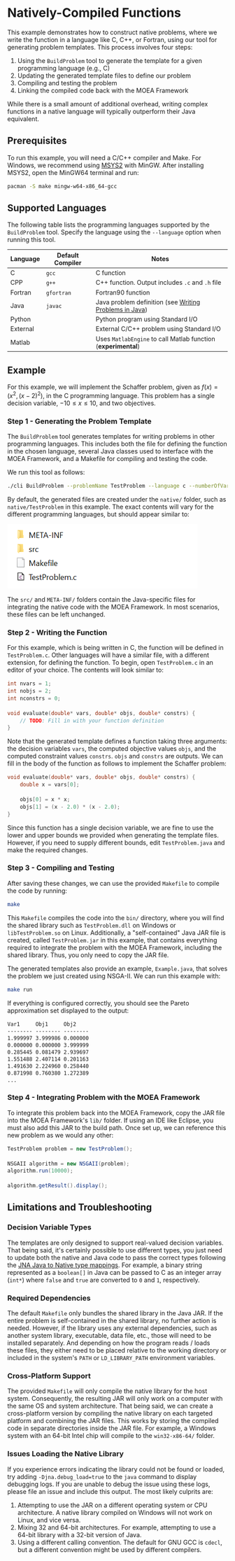 # Natively-Compiled Functions

This example demonstrates how to construct native problems, where we write the function in a language like C, C++,
or Fortran, using our tool for generating problem templates.  This process involves four steps:

1. Using the `BuildProblem` tool to generate the template for a given programming language (e.g., C)
2. Updating the generated template files to define our problem
3. Compiling and testing the problem
4. Linking the compiled code back with the MOEA Framework

While there is a small amount of additional overhead, writing complex functions in a native language will typically
outperform their Java equivalent.

## Prerequisites

To run this example, you will need a C/C++ compiler and Make.  For Windows, we recommend using
[MSYS2](https://www.msys2.org/) with MinGW.  After installing MSYS2, open the MinGW64 terminal and run:

```bash
pacman -S make mingw-w64-x86_64-gcc
```

## Supported Languages

The following table lists the programming languages supported by the `BuildProblem` tool.  Specify the language
using the `--language` option when running this tool.

Language | Default Compiler | Notes
-------- | ---------------- | -----
C        | `gcc`            | C function
CPP      | `g++`            | C++ function.  Output includes `.c` and `.h` file
Fortran  | `gfortran`       | Fortran90 function
Java     | `javac`          | Java problem definition (see [Writing Problems in Java](writingJavaProblems.md))
Python   |                  | Python program using Standard I/O
External |                  | External C/C++ problem using Standard I/O
Matlab   |                  | Uses `MatlabEngine` to call Matlab function (**experimental**)

## Example

For this example, we will implement the Schaffer problem, given as $f(x) = (x^2, (x-2)^2)$, in the C programming
language.  This problem has a single decision variable, $-10 \leq x \leq 10$, and two objectives.

### Step 1 - Generating the Problem Template

The `BuildProblem` tool generates templates for writing problems in other programming languages.  This includes
both the file for defining the function in the chosen language, several Java classes used to interface with the 
MOEA Framework, and a Makefile for compiling and testing the code.

We run this tool as follows:

```bash
./cli BuildProblem --problemName TestProblem --language c --numberOfVariables 1 --numberOfObjectives 2 --lowerBound -10.0 --upperBound 10.0
```

By default, the generated files are created under the `native/` folder, such as `native/TestProblem` in this
example.  The exact contents will vary for the different programming languages, but should appear similar to:

![Project Builder Directory Layout](imgs/builder-layout.png)

The `src/` and `META-INF/` folders contain the Java-specific files for integrating the native code with the
MOEA Framework.  In most scenarios, these files can be left unchanged.

### Step 2 - Writing the Function

For this example, which is being written in C, the function will be defined in `TestProblem.c`.  Other languages
will have a similar file, with a different extension, for defining the function.  To begin, open `TestProblem.c`
in an editor of your choice.  The contents will look similar to:

```c
int nvars = 1;
int nobjs = 2;
int nconstrs = 0;

void evaluate(double* vars, double* objs, double* constrs) {
	// TODO: Fill in with your function definition
}
```

Note that the generated template defines a function taking three arguments: the decision variables `vars`, the
computed objective values `objs`, and the computed constraint values `constrs`.  `objs` and `constrs` are outputs.
We can fill in the body of the function as follows to implement the Schaffer problem:

```c
void evaluate(double* vars, double* objs, double* constrs) {
	double x = vars[0];
	
	objs[0] = x * x;
	objs[1] = (x - 2.0) * (x - 2.0);
}
```

Since this function has a single decision variable, we are fine to use the lower and upper bounds we provided when
generating the template files.  However, if you need to supply different bounds, edit `TestProblem.java` and make
the required changes.

### Step 3 - Compiling and Testing

After saving these changes, we can use the provided `Makefile` to compile the code by running:

```bash
make
```

This `Makefile` compiles the code into the `bin/` directory, where you will find the shared library such as
`TestProblem.dll` on Windows or `libTestProblem.so` on Linux.  Additionally, a "self-contained" Java JAR file is
created, called `TestProblem.jar` in this example, that contains everything required to integrate the problem with
the MOEA Framework, including the shared library.  Thus, you only need to copy the JAR file.
   
The generated templates also provide an example, `Example.java`, that solves the problem we just created using
NSGA-II.  We can run this example with:

```bash
make run
```

If everything is configured correctly, you should see the Pareto approximation set displayed to the output:

```
Var1     Obj1     Obj2
-------- -------- --------
1.999997 3.999986 0.000000
0.000000 0.000000 3.999999
0.285445 0.081479 2.939697
1.551488 2.407114 0.201163
1.491630 2.224960 0.258440
0.871998 0.760380 1.272389
...
```

### Step 4 - Integrating Problem with the MOEA Framework

To integrate this problem back into the MOEA Framework, copy the JAR file into the MOEA Framework's `lib/` folder.
If using an IDE like Eclipse, you must also add this JAR to the build path.  Once set up, we can reference this new
problem as we would any other:

```java
TestProblem problem = new TestProblem();

NSGAII algorithm = new NSGAII(problem);
algorithm.run(10000);

algorithm.getResult().display();
```

## Limitations and Troubleshooting

### Decision Variable Types

The templates are only designed to support real-valued decision variables.  That being said, it's certainly possible
to use different types, you just need to update both the native and Java code to pass the correct types following the
[JNA Java to Native type mappings](https://github.com/java-native-access/jna/blob/master/www/Mappings.md).  For
example, a binary string represented as a `boolean[]` in Java can be passed to C as an integer array (`int*`) where
`false` and `true` are converted to `0` and `1`, respectively.

### Required Dependencies

The default `Makefile` only bundles the shared library in the Java JAR.  If the entire problem is self-contained in
the shared library, no further action is needed.  However, if the library uses any external dependencies, such as
another system library, executable, data file, etc., those will need to be installed separately.  And depending on how
the program reads / loads these files, they either need to be placed relative to the working directory or included
in the system's `PATH` or `LD_LIBRARY_PATH` environment variables.

### Cross-Platform Support

The provided `Makefile` will only compile the native library for the host system.  Consequently, the resulting JAR
will only work on a computer with the same OS and system architecture.  That being said, we can create a cross-platform
version by compiling the native library on each targeted platform and combining the JAR files.  This works by storing
the compiled code in separate directories inside the JAR file.  For example, a Windows system with an 64-bit Intel chip
will compile to the `win32-x86-64/` folder.

### Issues Loading the Native Library

If you experience errors indicating the library could not be found or loaded, try adding `-Djna.debug_load=true` to
the `java` command to display debugging logs.  If you are unable to debug the issue using these logs, please file an
issue and include this output.  The most likely culprits are:

1. Attempting to use the JAR on a different operating system or CPU architecture.  A native library compiled on Windows
   will not work on Linux, and vice versa.
2. Mixing 32 and 64-bit architectures.  For example, attempting to use a 64-bit library with a 32-bit version of Java.
3. Using a different calling convention.  The default for GNU GCC is `cdecl`, but a different convention might be used
   by different compilers.
